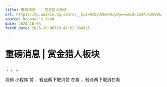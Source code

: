 ```yaml
---
title: 重磅消息  | 赏金猎人板块
url: https://mp.weixin.qq.com/s?__biz=MzUyODkwNDIyMg==&mid=2247543969&idx=3&sn=f16f6e9f1946ac4d4712aa34e3aefa03
source: Doonsec's feed
date: 2024-10-03
fetch_date: 2025-10-06T18:47:52.304615
---
```


# 重磅消息  | 赏金猎人板块

：
，
。

视频
小程序
赞
，轻点两下取消赞
在看
，轻点两下取消在看